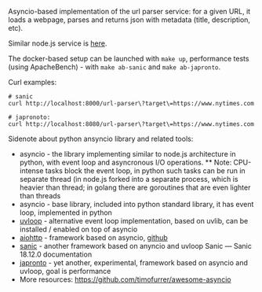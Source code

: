 Asyncio-based implementation of the url parser service: for a given URL, it loads a webpage, parses and returns json with metadata (title, description, etc).

Similar node.js service is [here](https://github.com/serebrov/urlmeta-nodejs).

The docker-based setup can be launched with `make up`, performance tests (using ApacheBench) - with `make ab-sanic` and `make ab-japronto`.

Curl examples:

```
# sanic
curl http://localhost:8000/url-parser\?target\=https://www.nytimes.com

# japronoto:
curl http://localhost:8080/url-parser\?target\=https://www.nytimes.com
```

Sidenote about python ansyncio library and related tools:
* asyncio - the library implementing similar to node.js architecture in python, with event loop and asyncronous I/O operations. 
** Note: CPU-intense tasks block the event loop, in python such tasks can be run in separate thread (in node.js forked into a separate process, which is heavier than thread; in golang there are goroutines that are even lighter than threads
* asyncio - base library, included into python standard library, it has event loop, implemented in python
* [uvloop](https://github.com/magicstack/uvloop) - alternative event loop implementation, based on uvlib, can be installed / enabled on top of asyncio
* [aiohttp](https://aiohttp.readthedocs.io/en/stable/) - framework based on asyncio, [github](https://github.com/aio-libs/aiohttp)
* [sanic](https://sanic.readthedocs.io/en/latest/) - another framework based on anyncio and uvloop
Sanic — Sanic 18.12.0 documentation
* [japronto](https://github.com/squeaky-pl/japronto) - yet another, experimental, framework based on asyncio and uvloop, goal is performance
* More resources: https://github.com/timofurrer/awesome-asyncio
